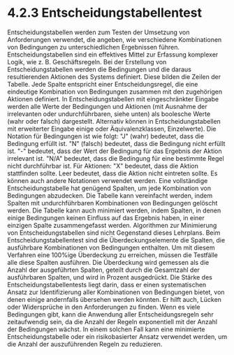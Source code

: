 # 4.2.3 Entscheidungstabellentest

Entscheidungstabellen werden zum Testen der Umsetzung von Anforderungen verwendet, die
angeben, wie verschiedene Kombinationen von Bedingungen zu unterschiedlichen
Ergebnissen führen. Entscheidungstabellen sind ein effektives Mittel zur Erfassung komplexer
Logik, wie z. B. Geschäftsregeln.
Bei der Erstellung von Entscheidungstabellen werden die Bedingungen und die daraus
resultierenden Aktionen des Systems definiert. Diese bilden die Zeilen der Tabelle. Jede
Spalte entspricht einer Entscheidungsregel, die eine eindeutige Kombination von
Bedingungen zusammen mit den zugehörigen Aktionen definiert. In Entscheidungstabellen mit
eingeschränkter Eingabe werden alle Werte der Bedingungen und Aktionen (mit Ausnahme
der irrelevanten oder undurchführbaren, siehe unten) als boolesche Werte (wahr oder falsch)
dargestellt. Alternativ können in Entscheidungstabellen mit erweiterter Eingabe einige oder Äquivalenzklassen, Einzelwerte).
Die Notation für Bedingungen ist wie folgt: "J" (wahr) bedeutet, dass die Bedingung erfüllt ist.
"N" (falsch) bedeutet, dass die Bedingung nicht erfüllt ist. "-" bedeutet, dass der Wert der
Bedingung für das Ergebnis der Aktion irrelevant ist. "N/A" bedeutet, dass die Bedingung für
eine bestimmte Regel nicht durchführbar ist. Für Aktionen: "X" bedeutet, dass die Aktion
stattfinden sollte. Leer bedeutet, dass die Aktion nicht eintreten sollte. Es können auch andere
Notationen verwendet werden.
Eine vollständige Entscheidungstabelle hat genügend Spalten, um jede Kombination von
Bedingungen abzudecken. Die Tabelle kann vereinfacht werden, indem Spalten mit
undurchführbaren Kombinationen von Bedingungen gelöscht werden. Die Tabelle kann auch
minimiert werden, indem Spalten, in denen einige Bedingungen keinen Einfluss auf das
Ergebnis haben, in einer einzigen Spalte zusammengefasst werden. Algorithmen zur
Minimierung von Entscheidungstabellen sind nicht Gegenstand dieses Lehrplans.
Beim Entscheidungstabellentest sind die Überdeckungselemente die Spalten, die ausführbare
Kombinationen von Bedingungen enthalten. Um mit diesem Verfahren eine 100%ige
Überdeckung zu erreichen, müssen die Testfälle alle diese Spalten ausführen. Die
Überdeckung wird gemessen als die Anzahl der ausgeführten Spalten, geteilt durch die
Gesamtzahl der ausführbaren Spalten, und wird in Prozent ausgedrückt.
Die Stärke des Entscheidungstabellentests liegt darin, dass er einen systematischen Ansatz
zur Identifizierung aller Kombinationen von Bedingungen bietet, von denen einige andernfalls
übersehen werden könnten. Er hilft auch, Lücken oder Widersprüche in den Anforderungen zu
finden. Wenn es viele Bedingungen gibt, kann die Anwendung aller Entscheidungsregeln sehr
zeitaufwendig sein, da die Anzahl der Regeln exponentiell mit der Anzahl der Bedingungen
wächst. In einem solchen Fall kann eine minimierte Entscheidungstabelle oder ein
risikobasierter Ansatz verwendet werden, um die Anzahl der auszuführenden Regeln zu
reduzieren. 